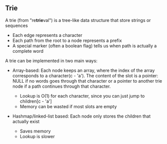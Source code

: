 ## Trie

A trie (from "re**trie**val") is a tree-like data structure that store strings or sequences

- Each edge represents a character
- Each path from the root to a node represents a prefix
- A special marker (often a boolean flag) tells us when path is actually a complete word

A trie can be implemented in two main ways:

- Array-based:
  Each node keeps an array, where the index of the array corresponds to a character(c - 'a'). The content of the slot is a pointer: NULL if no words goes through that character or a pointer to another trie node if a path continues through that character.

  - Lookup is O(1) for each character, since you can just jump to children[c - 'a']
  - Memory can be wasted if most slots are empty

- Hashmap/linked-list based:
  Each node only stores the children that actually exist
  - Saves memory
  - Lookup is slower
